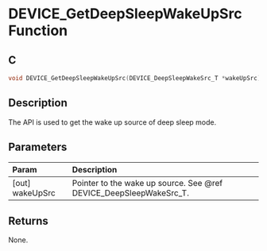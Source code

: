 # DEVICE_GetDeepSleepWakeUpSrc Function

## C

```c
void DEVICE_GetDeepSleepWakeUpSrc(DEVICE_DeepSleepWakeSrc_T *wakeUpSrc);
```

## Description

 The API is used to get the wake up source of deep sleep mode.

## Parameters

| Param | Description |
|:----- |:----------- |
| [out] wakeUpSrc | Pointer to the wake up source. See @ref DEVICE_DeepSleepWakeSrc_T.  

## Returns

 None. 

